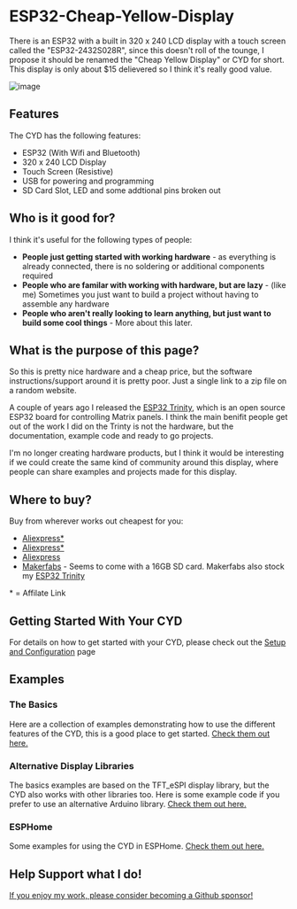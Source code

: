 # ESP32-Cheap-Yellow-Display

There is an ESP32 with a built in 320 x 240 LCD display with a touch screen called the "ESP32-2432S028R", since this doesn't roll of the tounge, I propose it should be renamed the "Cheap Yellow Display" or CYD for short. This display is only about $15 delievered so I think it's really good value.

![image](https://github.com/witnessmenow/ESP32-Cheap-Yellow-Display/assets/1562562/76c3d481-2523-4b6f-881c-2e29f9368cd0)


## Features

The CYD has the following features:

- ESP32 (With Wifi and Bluetooth)
- 320 x 240 LCD Display
- Touch Screen (Resistive)
- USB for powering and programming
- SD Card Slot, LED and some addtional pins broken out

## Who is it good for?

I think it's useful for the following types of people:

- **People just getting started with working hardware** - as everything is already connected, there is no soldering or additional components required
- **People who are familar with working with hardware, but are lazy** - (like me) Sometimes you just want to build a project without having to assemble any hardware
- **People who aren't really looking to learn anything, but just want to build some cool things** - More about this later.

## What is the purpose of this page?

So this is pretty nice hardware and a cheap price, but the software instructions/support around it is pretty poor. Just a single link to a zip file on a random website.

A couple of years ago I released the [ESP32 Trinity](https://github.com/witnessmenow/ESP32-Trinity), which is an open source ESP32 board for controlling Matrix panels. I think the main benifit people get out of the work I did on the Trinty is not the hardware, but the documentation, example code and ready to go projects. 

I'm no longer creating hardware products, but I think it would be interesting if we could create the same kind of community around this display, where people can share examples and projects made for this display. 

## Where to buy?

Buy from wherever works out cheapest for you:
- [Aliexpress*](https://s.click.aliexpress.com/e/_DkSpIjB)
- [Aliexpress*](https://s.click.aliexpress.com/e/_DkcmuCh)
- [Aliexpress](https://www.aliexpress.com/item/1005004502250619.html)
- [Makerfabs](https://www.makerfabs.com/sunton-esp32-2-8-inch-tft-with-touch.html) - Seems to come with a 16GB SD card. Makerfabs also stock my [ESP32 Trinity](https://github.com/witnessmenow/ESP32-Trinity)
    
 \* = Affilate Link
 
 ## Getting Started With Your CYD

For details on how to get started with your CYD, please check out the [Setup and Configuration](/SETUP.md) page

## Examples

### The Basics
Here are a collection of examples demonstrating how to use the different features of the CYD, this is a good place to get started. [Check them out here.](/Examples/Basics)

### Alternative Display Libraries
The basics examples are based on the TFT_eSPI display library, but the CYD also works with other libraries too. Here is some example code if you prefer to use an alternative Arduino library. [Check them out here.](/Examples/AlternativeLibrary)

### ESPHome
Some examples for using the CYD in ESPHome. [Check them out here.](/Examples/ESPHome)

## Help Support what I do!

[If you enjoy my work, please consider becoming a Github sponsor!](https://github.com/sponsors/witnessmenow/)
